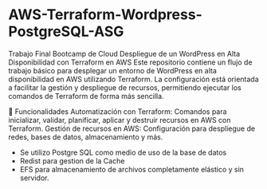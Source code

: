 # AWS-Terraform-Wordpress-PostgreSQL-ASG
Trabajo Final Bootcamp de Cloud
Despliegue de un WordPress en Alta Disponibilidad con Terraform en AWS
Este repositorio contiene un flujo de trabajo básico para desplegar un entorno de WordPress en alta disponibilidad en AWS utilizando Terraform. La configuración está orientada a facilitar la gestión y despliegue de recursos, permitiendo ejecutar los comandos de Terraform de forma más sencilla.

🚀 Funcionalidades
Automatización con Terraform: Comandos para inicializar, validar, planificar, aplicar y destruir recursos en AWS con Terraform.
Gestión de recursos en AWS: Configuración para despliegue de redes, bases de datos, almacenamiento y más.

- Se utilizo Postgre SQL como medio de uso de la base de datos
- Redist para gestion de la Cache
- EFS para almacenamiento de archivos completamente elástico y sin servidor.

